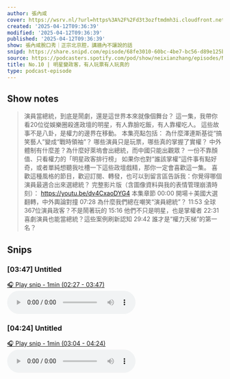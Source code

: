 ```yaml
---
author: 張內咸
cover: https://wsrv.nl/?url=https%3A%2F%2Fd3t3ozftmdmh3i.cloudfront.net%2Fstaging%2Fpodcast_uploaded_nologo%2F43086198%2F43086198-1744989503321-18f558ebac4fc.jpg&w=200&h=200
created: '2025-04-12T09:36:39'
modified: '2025-04-12T09:36:39'
published: '2025-04-12T09:36:39'
show: 張內咸脫口秀｜正宗北京腔，講牆內不讓說的話
snipd: https://share.snipd.com/episode/68fe3010-60bc-4be7-bc56-d89e125bc1a2
source: https://podcasters.spotify.com/pod/show/neixianzhang/episodes/No-10-e313885
title: No.10 | 明星變政客，有人玩票有人玩真的
type: podcast-episode
---
```



## Show notes
> 演員當總統，到底是鬧劇，還是這世界本來就像個舞台？
> 這一集，我帶你看20位從娛樂圈殺進政壇的明星，有人靠臉吃飯，有人靠權吃人。
> 這些故事不是八卦，是權力的邊界在移動。
> 本集亮點包括：
> 為什麼澤連斯基從“搞笑藝人”變成“戰時領袖”？  哪些演員只是玩票，哪些真的掌握了實權？  中外體制有什麼差？為什麼好萊塢會出總統，而中國只能出觀眾？  一份不靠顏值、只看權力的「明星政客排行榜」   如果你也對“誰該掌權”這件事有點好奇，或者單純想聽我吐槽一下這些政壇戲精，那你一定會喜歡這一集。
> 喜歡這種風格的節目，歡迎訂閱、轉發，也可以到留言區告訴我：你覺得哪個演員最適合出來選總統？
> 完整影片版（含圖像資料與我的表情管理崩潰時刻）：
> https://youtu.be/dv4CxaoDYG4 
> 本集章節 
> 00:00 開場＋美國大選翻轉，中外輿論對撞
> 07:28 為什麼我們總在嘲笑“演員總統”？
> 11:53 全球367位演員政客？不是鬧著玩的
> 15:16 他們不只是明星，也是掌權者
> 22:31 喜劇演員也能當總統？這些案例刷新認知
> 29:42 誰才是“權力天梯”的第一名？

## Snips
### [03:47] Untitled
[🎧 Play snip - 1min️ (02:27 - 03:47)](https://share.snipd.com/snip/9cc4d402-b10b-4ec1-9bdc-6fb636046e12)
<audio controls> <source src="https://anchor.fm/s/10168e898/podcast/play/100818629/https%3A%2F%2Fd3ctxlq1ktw2nl.cloudfront.net%2Fstaging%2F2025-3-4%2F397796406-44100-2-295bd3ec70e6a.m4a#t=02:27,03:47"> </audio>
### [04:24] Untitled
[🎧 Play snip - 1min️ (03:04 - 04:24)](https://share.snipd.com/snip/a713c5b2-4ea2-4265-a3e7-79f242e2ed5a)
<audio controls> <source src="https://anchor.fm/s/10168e898/podcast/play/100818629/https%3A%2F%2Fd3ctxlq1ktw2nl.cloudfront.net%2Fstaging%2F2025-3-4%2F397796406-44100-2-295bd3ec70e6a.m4a#t=03:04,04:24"> </audio>
